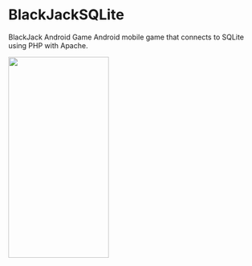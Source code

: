 # BlackJackSQLite
BlackJack Android Game 
Android mobile game that connects to SQLite using PHP with Apache.

<img src="https://chrisyou-backup-website.s3.amazonaws.com/assets/BlackJackIcon.png" width="200" height="400" />
